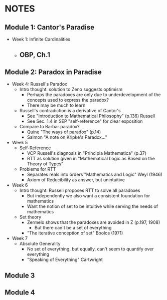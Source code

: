 # NOTES

## Module 1: Cantor's Paradise

- Week 1: Infinite Cardinalities
  - OBP, Ch.1
    -

## Module 2: Paradox in Paradise

- Week 4: Russell's Paradox
  - Intro thought: solution to Zeno suggests optimism
    - Perhaps the paradoxes are only due to underdevelopment of the concepts used to express the paradox?
    - There may be much to learn
  - Russell's contradiction is a derivative of Cantor's
    - See "Introduction to Mathematical Philosophy" (p.136) Russell
    - See Sec. 1.4 in SEP "self-reference" for clear exposition
  - Compare to Barbar paradox?
    - Quine "The ways of paradox" (p.14)
    - Salmon "A note on Kripke's Paradox..."
- Week 5
  - Self-Reference
    - VCP Russell's diagnosis in "Principia Mathematica" (p.37)
    - RTT as solution given in "Mathematical Logic as Based on the Theory of Types"
  - Problems for RTT
    - Separates reals into orders "Mathematics and Logic" Weyl (1946)
    - Axiom of Reducibility as answer, but unintuitive
- Week 6
  - Intro thought: Russell proposes RTT to solve all paradoxes
    - But independently we also want a consistent foundation for mathematics
    - Want the notion of set to be intuitive while serving the needs of mathematics
  - Set theory
    - Zermelo shows that the paradoxes are avoided in Z (p.197, 1908)
      - But there can't be a set of everything
    - "The iterative conception of set" Boolos (1971)
- Week 7
  - Absolute Generality
    - No set of everything, but equally, can't seem to quantify over everything
    - "Speaking of Everything" Cartwright

## Module 3

## Module 4
